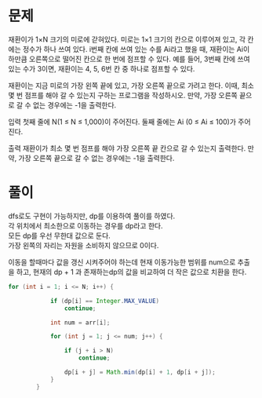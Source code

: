 # 문제

재환이가 1×N 크기의 미로에 갇혀있다. 미로는 1×1 크기의 칸으로 이루어져 있고, 각 칸에는 정수가 하나 쓰여 있다. 
i번째 칸에 쓰여 있는 수를 Ai라고 했을 때, 재환이는 Ai이하만큼 오른쪽으로 떨어진 칸으로 한 번에 점프할 수 있다.
예를 들어, 3번째 칸에 쓰여 있는 수가 3이면, 재환이는 4, 5, 6번 칸 중 하나로 점프할 수 있다.

재환이는 지금 미로의 가장 왼쪽 끝에 있고, 가장 오른쪽 끝으로 가려고 한다. 이때, 최소 몇 번 점프를 해야 갈 수 있는지 구하는 프로그램을 작성하시오.
만약, 가장 오른쪽 끝으로 갈 수 없는 경우에는 -1을 출력한다.

입력
첫째 줄에 N(1 ≤ N ≤ 1,000)이 주어진다. 둘째 줄에는 Ai (0 ≤ Ai ≤ 100)가 주어진다.

출력
재환이가 최소 몇 번 점프를 해야 가장 오른쪽 끝 칸으로 갈 수 있는지 출력한다. 만약, 가장 오른쪽 끝으로 갈 수 없는 경우에는 -1을 출력한다.


# 풀이

dfs로도 구현이 가능하지만, dp를 이용하여 풀이를 하였다.   
각 위치에서 최소한으로 이동하는 경우를 dp라고 한다.   
모든 dp를 우선 무한대 값으로 둔다.   
가장 왼쪽의 자리는 자원을 소비하지 않으므로 0이다.   

이동을 할때마다 값을 갱신 시켜주어야 하는데 현재 이동가능한 범위를 num으로 추출을 하고, 현재의 dp + 1 과 존재하는dp의 값을 비교하여 더 작은 값으로 치환을 한다.   
```java
for (int i = 1; i <= N; i++) {

			if (dp[i] == Integer.MAX_VALUE)
				continue;

			int num = arr[i];

			for (int j = 1; j <= num; j++) {

				if (j + i > N)
					continue;

				dp[i + j] = Math.min(dp[i] + 1, dp[i + j]);
			}
		}
```
